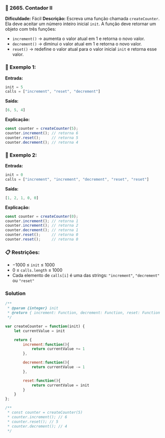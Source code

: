 ### 🧮 2665. Contador II

**Dificuldade:** Fácil **Descrição:** Escreva uma função chamada `createCounter`. Ela deve aceitar um número inteiro inicial `init`. A função deve retornar um objeto com três funções:
- `increment()` → aumenta o valor atual em 1 e retorna o novo valor.
- `decrement()` → diminui o valor atual em 1 e retorna o novo valor.
- `reset()` → redefine o valor atual para o valor inicial `init` e retorna esse valor.

### 📌 Exemplo 1:

**Entrada:**
```js
init = 5  
calls = ["increment", "reset", "decrement"]
```

**Saída:**
```js
[6, 5, 4]
```

**Explicação:**
```js
const counter = createCounter(5);
counter.increment(); // retorna 6
counter.reset();     // retorna 5
counter.decrement(); // retorna 4
```

### 📌 Exemplo 2:

**Entrada:**
```js
init = 0  
calls = ["increment", "increment", "decrement", "reset", "reset"]
```

**Saída:**
```js
[1, 2, 1, 0, 0]
```

**Explicação:**
```js
const counter = createCounter(0);
counter.increment(); // retorna 1
counter.increment(); // retorna 2
counter.decrement(); // retorna 1
counter.reset();     // retorna 0
counter.reset();     // retorna 0
```

### 📋 Restrições:

- −1000 ≤ `init` ≤ 1000
- 0 ≤ `calls.length` ≤ 1000
- Cada elemento de `calls[i]` é uma das strings: `"increment"`, `"decrement"` ou `"reset"`

### Solution

```javascript
/**
 * @param {integer} init
 * @return { increment: Function, decrement: Function, reset: Function }
 */

var createCounter = function(init) {
    let currentValue = init

    return {
        increment:function(){
            return currentValue += 1
        },

        decrement:function(){
            return currentValue -= 1
        },

        reset:function(){
            return currentValue = init
        }
    }
}; 

/**
 * const counter = createCounter(5)
 * counter.increment(); // 6
 * counter.reset(); // 5
 * counter.decrement(); // 4
 */
```

